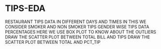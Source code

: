 # TIPS-EDA
RESTAURANT TIPS DATA IN DIFFERENT DAYS AND TIMES
IN THIS WE CONSIDER SMOKER AND NON SMOKER TIPS
GENDER WISE TIPS DATA PERCENTAGES
HERE WE USE BOX PLOT TO KNOW ABOUT THE OUTLIERS
DRAW THE SCATTER PLOT BETWEEN TOTAL BILL AND TIPS
DRAW THE SCATTER PLOT BETWEEN TOTAL AND PCT_TIP
